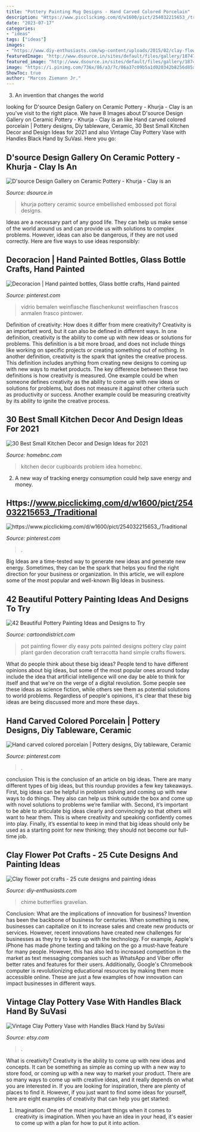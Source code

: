 ```yaml
---
title: "Pottery Painting Mug Designs - Hand Carved Colored Porcelain"
description: "Https://www.picclickimg.com/d/w1600/pict/254032215653_/traditional"
date: "2023-07-17"
categories:
- "ideas"
tags: ["ideas"]
images:
- "https://www.diy-enthusiasts.com/wp-content/uploads/2015/02/clay-flower-pot-crafts-painting-ideas-wind-chyme-butterflies-ducks.jpg"
featuredImage: "http://www.dsource.in/sites/default/files/gallery/18747/10.jpg"
featured_image: "http://www.dsource.in/sites/default/files/gallery/18747/10.jpg"
image: "https://i.pinimg.com/736x/86/a3/7c/86a37c09b5a1d020342b8256d85a714f.jpg"
ShowToc: true
author: "Marcos Ziemann Jr."
---
```



3. An invention that changes the world 

	

		
looking for D&#039;source Design Gallery on Ceramic Pottery - Khurja - Clay is an you've visit to the right place. We have 8 Images about D&#039;source Design Gallery on Ceramic Pottery - Khurja - Clay is an like Hand carved colored porcelain | Pottery designs, Diy tableware, Ceramic, 30 Best Small Kitchen Decor and Design Ideas for 2021 and also Vintage Clay Pottery Vase with Handles Black Hand by SuVasi. Here you go:
		
    
## D&#039;source Design Gallery On Ceramic Pottery - Khurja - Clay Is An

<img loading=lazy src="http://www.dsource.in/sites/default/files/gallery/18747/10.jpg" onerror="this.onerror=null;this.src='https://tse1.mm.bing.net/th?id=OIP.56NCkWEf1qKU9io_f1Hy9AHaE8&amp;pid=15.1';" alt="D&#039;source Design Gallery on Ceramic Pottery - Khurja - Clay is an">

_Source: dsource.in_

>khurja pottery ceramic source embellished embossed pot floral designs. 

	

Ideas are a necessary part of any good life. They can help us make sense of the world around us and can provide us with solutions to complex problems. However, ideas can also be dangerous, if they are not used correctly. Here are five ways to use ideas responsibly: 

    
## Decoracion | Hand Painted Bottles, Glass Bottle Crafts, Hand Painted

<img loading=lazy src="https://i.pinimg.com/736x/86/a3/7c/86a37c09b5a1d020342b8256d85a714f.jpg" onerror="this.onerror=null;this.src='https://tse3.mm.bing.net/th?id=OIP.UcKbkrn5MiKDGLSMUvV2uAHaNK&amp;pid=15.1';" alt="Decoracion | Hand painted bottles, Glass bottle crafts, Hand painted">

_Source: pinterest.com_

>vidrio bemalen weinflasche flaschenkunst weinflaschen frascos anmalen frasco pintower. 

	

Definition of creativity: How does it differ from mere creativity?
Creativity is an important word, but it can also be defined in different ways. In one definition, creativity is the ability to come up with new ideas or solutions for problems. This definition is a bit more broad, and does not include things like working on specific projects or creating something out of nothing. In another definition, creativity is the spark that ignites the creative process. This definition includes anything from creating new designs to coming up with new ways to market products. The key difference between these two definitions is how creativity is measured. One example could be when someone defines creativity as the ability to come up with new ideas or solutions for problems, but does not measure it against other criteria such as productivity or success. Another example could be measuring creativity by its ability to ignite the creative process.

    
## 30 Best Small Kitchen Decor And Design Ideas For 2021

<img loading=lazy src="https://homebnc.com/homeimg/2018/04/23-small-kitchen-decor-design-ideas-homebnc.jpg" onerror="this.onerror=null;this.src='https://tse3.mm.bing.net/th?id=OIP.lawBisr1I03NA7Rr1X_71QHaLH&amp;pid=15.1';" alt="30 Best Small Kitchen Decor and Design Ideas for 2021">

_Source: homebnc.com_

>kitchen decor cupboards problem idea homebnc. 

	

2. A new way of tracking energy consumption could help save energy and money.

    
## Https://www.picclickimg.com/d/w1600/pict/254032215653_/Traditional

<img loading=lazy src="https://i.pinimg.com/736x/16/b5/a4/16b5a4bbfcbf7ba3c9dad35dbef5679e.jpg" onerror="this.onerror=null;this.src='https://tse2.mm.bing.net/th?id=OIP.Im8OahacB7D6LtoTOQlmdgHaFj&amp;pid=15.1';" alt="https://www.picclickimg.com/d/w1600/pict/254032215653_/Traditional">

_Source: pinterest.com_

>. 

	

Big Ideas are a time-tested way to generate new ideas and generate new energy. Sometimes, they can be the spark that helps you find the right direction for your business or organization. In this article, we will explore some of the most popular and well-known Big Ideas in business.

    
## 42 Beautiful Pottery Painting Ideas And Designs To Try

<img loading=lazy src="http://www.cartoondistrict.com/wp-content/uploads/2017/08/Pottery-Painting-Ideas-and-Designsf10c11fec7de9d3cdb385c09e6bb360b.jpg" onerror="this.onerror=null;this.src='https://tse1.mm.bing.net/th?id=OIP.Sa0-g5n2aJP_GI0k8n0LvQHaJ4&amp;pid=15.1';" alt="42 Beautiful Pottery Painting Ideas and Designs to Try">

_Source: cartoondistrict.com_

>pot painting flower diy easy pots painted designs pottery clay paint plant garden decoration craft terracotta hand simple crafts flowers. 

	

What do people think about these big ideas?
People tend to have different opinions about big ideas, but some of the most popular ones around today include the idea that artificial intelligence will one day be able to think for itself and that we're on the verge of a digital revolution. Some people see these ideas as science fiction, while others see them as potential solutions to world problems. Regardless of people's opinions, it's clear that these big ideas are being discussed more and more these days.

    
## Hand Carved Colored Porcelain | Pottery Designs, Diy Tableware, Ceramic

<img loading=lazy src="https://i.pinimg.com/736x/cc/bf/be/ccbfbe44b44080c488841b27bf2fd02e.jpg" onerror="this.onerror=null;this.src='https://tse2.mm.bing.net/th?id=OIP.DniiyWGfgnHaBb6UY5hNhQHaHa&amp;pid=15.1';" alt="Hand carved colored porcelain | Pottery designs, Diy tableware, Ceramic">

_Source: pinterest.com_

>. 

	

conclusion
This is the conclusion of an article on big ideas. 
There are many different types of big ideas, but this roundup provides a few key takeaways. First, big ideas can be helpful in problem solving and coming up with new ways to do things. They also can help us think outside the box and come up with novel solutions to problems we’re familiar with. 
 Second, it’s important to be able to articulate big ideas clearly and convincingly so that others will want to hear them. This is where creativity and speaking confidently comes into play. Finally, it’s essential to keep in mind that big ideas should only be used as a starting point for new thinking; they should not become our full-time job.

    
## Clay Flower Pot Crafts - 25 Cute Designs And Painting Ideas

<img loading=lazy src="https://www.diy-enthusiasts.com/wp-content/uploads/2015/02/clay-flower-pot-crafts-painting-ideas-wind-chyme-butterflies-ducks.jpg" onerror="this.onerror=null;this.src='https://tse4.mm.bing.net/th?id=OIP.8-Hsx6VGwQomqhMdwAsASwHaKe&amp;pid=15.1';" alt="Clay flower pot crafts - 25 cute designs and painting ideas">

_Source: diy-enthusiasts.com_

>chime butterflies gravelian. 

	

Conclusion: What are the implications of innovation for business?
Invention has been the backbone of business for centuries. When something is new, businesses can capitalize on it to increase sales and create new products or services. However, recent innovations have created new challenges for businesses as they try to keep up with the technology. For example, Apple's iPhone has made phone texting and talking on the go a must-have feature for many people. However, this has also led to increased competition in the market as text messaging companies such as WhatsApp and Viber offer better rates and features for their users. Additionally, Google's Chromebook computer is revolutionizing educational resources by making them more accessible online. These are just a few examples of how innovation can impact businesses in different ways.

    
## Vintage Clay Pottery Vase With Handles Black Hand By SuVasi

<img loading=lazy src="https://img0.etsystatic.com/000/0/5890381/il_fullxfull.341951496.jpg" onerror="this.onerror=null;this.src='https://tse1.mm.bing.net/th?id=OIP.GaCdr6m5ufFUOPZhufgnBwHaKg&amp;pid=15.1';" alt="Vintage Clay Pottery Vase with Handles Black Hand by SuVasi">

_Source: etsy.com_

>. 

	

What is creativity?
Creativity is the ability to come up with new ideas and concepts. It can be something as simple as coming up with a new way to store food, or coming up with a new way to market your product. There are so many ways to come up with creative ideas, and it really depends on what you are interested in. If you are looking for inspiration, there are plenty of places to find it. However, if you just want to find some ideas for yourself, here are eight examples of creativity that can help you get started: 
1) Imagination: One of the most important things when it comes to creativity is imagination. When you have an idea in your head, it's easier to come up with a plan for how to put it into action.

